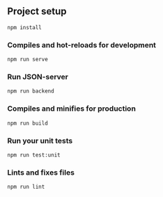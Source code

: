 ## Project setup

```
npm install
```

### Compiles and hot-reloads for development

```
npm run serve
```

### Run JSON-server

```
npm run backend
```

### Compiles and minifies for production

```
npm run build
```

### Run your unit tests

```
npm run test:unit
```

### Lints and fixes files

```
npm run lint
```

